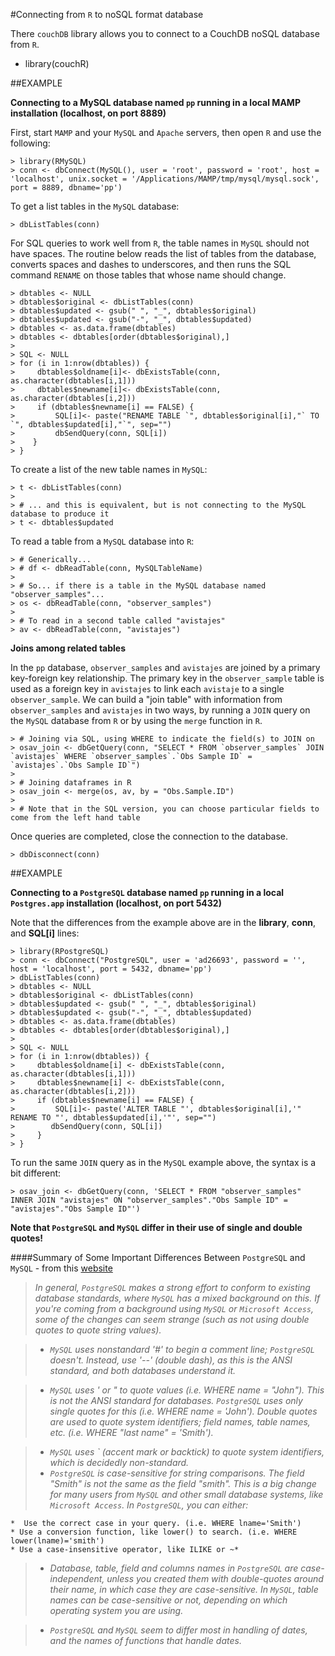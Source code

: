 #Connecting from `R` to noSQL format database

There `couchDB` library allows you to connect to a CouchDB noSQL database from `R`.

- library(couchR)

##EXAMPLE

**Connecting to a MySQL database named `pp` running in a local MAMP installation (localhost, on port 8889)**

First, start `MAMP` and your `MySQL` and `Apache` servers, then open `R` and use the following:

````
> library(RMySQL)
> conn <- dbConnect(MySQL(), user = 'root', password = 'root', host = 'localhost', unix.socket = '/Applications/MAMP/tmp/mysql/mysql.sock', port = 8889, dbname='pp')
````

To get a list tables in the `MySQL` database:

````
> dbListTables(conn)
````

For SQL queries to work well from `R`, the table names in `MySQL` should not have spaces. The routine below reads the list of tables from the database, converts spaces and dashes to underscores, and then runs the SQL command `RENAME` on those tables that whose name should change.

````
> dbtables <- NULL
> dbtables$original <- dbListTables(conn)
> dbtables$updated <- gsub(" ", "_", dbtables$original)
> dbtables$updated <- gsub("-", "_", dbtables$updated)
> dbtables <- as.data.frame(dbtables)
> dbtables <- dbtables[order(dbtables$original),]
>
> SQL <- NULL
> for (i in 1:nrow(dbtables)) {
>     dbtables$oldname[i]<- dbExistsTable(conn, as.character(dbtables[i,1]))
>     dbtables$newname[i]<- dbExistsTable(conn, as.character(dbtables[i,2]))
>     if (dbtables$newname[i] == FALSE) {
>         SQL[i]<- paste("RENAME TABLE `", dbtables$original[i],"` TO `", dbtables$updated[i],"`", sep="")
>         dbSendQuery(conn, SQL[i])
>    }
> }
````

To create a list of the new table names in `MySQL`:

````
> t <- dbListTables(conn)
> 
> # ... and this is equivalent, but is not connecting to the MySQL database to produce it 
> t <- dbtables$updated
````
	
To read a table from a `MySQL` database into `R`:

````
> # Generically...
> # df <- dbReadTable(conn, MySQLTableName)
> 
> # So... if there is a table in the MySQL database named "observer_samples"...
> os <- dbReadTable(conn, "observer_samples")
> 
> # To read in a second table called "avistajes"
> av <- dbReadTable(conn, "avistajes")
````

**Joins among related tables**

In the `pp` database, `observer_samples` and `avistajes` are joined by a primary key-foreign key relationship. The primary key in the `observer_sample` table is used as a foreign key in `avistajes` to link each `avistaje` to a single `observer_sample`. We can build a "join table" with information from `observer_samples` and `avistajes` in two ways, by running a `JOIN` query on the `MySQL` database from `R` or by using the `merge` function in `R`.

````
> # Joining via SQL, using WHERE to indicate the field(s) to JOIN on
> osav_join <- dbGetQuery(conn, "SELECT * FROM `observer_samples` JOIN `avistajes` WHERE `observer_samples`.`Obs Sample ID` = `avistajes`.`Obs Sample ID`")
>
> # Joining dataframes in R
> osav_join <- merge(os, av, by = "Obs.Sample.ID")
> 
> # Note that in the SQL version, you can choose particular fields to come from the left hand table
````
	
Once queries are completed, close the connection to the database.

````
> dbDisconnect(conn)
````

##EXAMPLE

**Connecting to a `PostgreSQL` database named `pp` running in a local `Postgres.app` installation (localhost, on port 5432)**

Note that the differences from the example above are in the **library**, **conn**, and **SQL[i]** lines:

````
> library(RPostgreSQL)
> conn <- dbConnect("PostgreSQL", user = 'ad26693', password = '', host = 'localhost', port = 5432, dbname='pp')
> dbListTables(conn)
> dbtables <- NULL
> dbtables$original <- dbListTables(conn)
> dbtables$updated <- gsub(" ", "_", dbtables$original)
> dbtables$updated <- gsub("-", "_", dbtables$updated)
> dbtables <- as.data.frame(dbtables)
> dbtables <- dbtables[order(dbtables$original),]
>
> SQL <- NULL
> for (i in 1:nrow(dbtables)) {
>     dbtables$oldname[i] <- dbExistsTable(conn, as.character(dbtables[i,1]))
>     dbtables$newname[i] <- dbExistsTable(conn, as.character(dbtables[i,2]))
>     if (dbtables$newname[i] == FALSE) {
>         SQL[i]<- paste('ALTER TABLE "', dbtables$original[i],'" RENAME TO "', dbtables$updated[i],'"', sep="")
>        dbSendQuery(conn, SQL[i])
>     }
> }
````

To run the same `JOIN` query as in the `MySQL` example above, the syntax is a bit different:

````
> osav_join <- dbGetQuery(conn, 'SELECT * FROM "observer_samples" INNER JOIN "avistajes" ON "observer_samples"."Obs Sample ID" = "avistajes"."Obs Sample ID"')
````
	
**Note that `PostgreSQL` and `MySQL` differ in their use of single and double quotes!**

####Summary of Some Important Differences Between `PostgreSQL` and `MySQL` - from this [website](https://wiki.postgresql.org/wiki/Things_to_find_out_about_when_moving_from_MySQL_to_PostgreSQL)

> *In general, `PostgreSQL` makes a strong effort to conform to existing database standards, where `MySQL` has a mixed background on this. If you're coming from a background using `MySQL` or `Microsoft Access`, some of the changes can seem strange (such as not using double quotes to quote string values).*
 
> * *`MySQL` uses nonstandard '#' to begin a comment line; `PostgreSQL` doesn't. Instead, use '--' (double dash), as this is the ANSI standard, and both databases understand it.*
 
> * *`MySQL` uses ' or " to quote values (i.e. WHERE name = "John"). This is not the ANSI standard for databases. `PostgreSQL` uses only single quotes for this (i.e. WHERE name = 'John'). Double quotes are used to quote system identifiers; field names, table names, etc. (i.e. WHERE "last name" = 'Smith').*

> * *`MySQL` uses ` (accent mark or backtick) to quote system identifiers, which is decidedly non-standard.*
> * *`PostgreSQL` is case-sensitive for string comparisons. The field "Smith" is not the same as the field "smith". This is a big change for many users from `MySQL` and other small database systems, like `Microsoft Access`. In `PostgreSQL`, you can either:*

>	
	*  Use the correct case in your query. (i.e. WHERE lname='Smith')
	* Use a conversion function, like lower() to search. (i.e. WHERE lower(lname)='smith')
	* Use a case-insensitive operator, like ILIKE or ~*

> * *Database, table, field and columns names in `PostgreSQL` are case-independent, unless you created them with double-quotes around their name, in which case they are case-sensitive. In `MySQL`, table names can be case-sensitive or not, depending on which operating system you are using.*

> * *`PostgreSQL` and `MySQL` seem to differ most in handling of dates, and the names of functions that handle dates.*